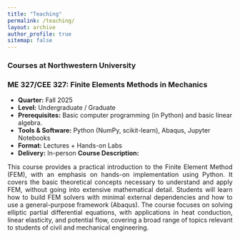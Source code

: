 ```yaml
---
title: "Teaching"
permalink: /teaching/
layout: archive
author_profile: true
sitemap: false
---
```

### Courses at Northwestern University

### ME 327/CEE 327: Finite Elements Methods in Mechanics
- **Quarter:** Fall 2025
- **Level:** Undergraduate / Graduate
- **Prerequisites:** Basic computer programming (in Python) and basic linear algebra.
- **Tools & Software:** Python (NumPy, scikit-learn), Abaqus, Jupyter Notebooks
- **Format:** Lectures + Hands-on Labs
- **Delivery:** In-person
**Course Description:**
<p style="text-align: justify;">
This course provides a practical introduction to the Finite Element Method (FEM), with an emphasis on hands-on implementation using Python. It covers the basic theoretical concepts necessary to understand and apply FEM, without going into extensive mathematical detail. Students will learn how to build FEM solvers with minimal external dependencies and how to use a general-purpose framework (Abaqus). The course focuses on solving elliptic partial differential equations, with applications in heat conduction, linear elasticity, and potential flow, covering a broad range of topics relevant to students of civil and mechanical engineering.
</p>

<!--
**Topics Covered:**
- ...

**Tools Used:**
- ...

**Office Hours:** TBA  

-->

